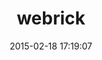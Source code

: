 ---
layout: post
title:  "webrick"
repo:   "nahi/webrick"
date:   2015-02-18 17:19:07
gemurl: http://github.com/nahi/webrick
---